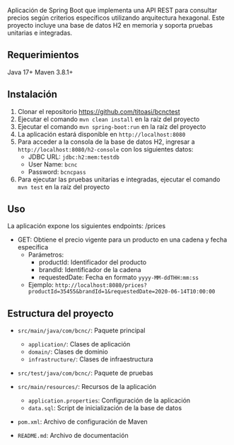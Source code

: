 
Aplicación de Spring Boot que implementa una API REST para consultar precios según criterios específicos utilizando arquitectura hexagonal.
Este proyecto incluye una base de datos H2 en memoria y soporta pruebas unitarias e integradas.


## Requerimientos
Java 17+
Maven 3.8.1+

## Instalación
1. Clonar el repositorio https://github.com/titoasi/bcnctest
2. Ejecutar el comando `mvn clean install` en la raíz del proyecto
3. Ejecutar el comando `mvn spring-boot:run` en la raíz del proyecto
4. La aplicación estará disponible en `http://localhost:8080`
5. Para acceder a la consola de la base de datos H2, ingresar a `http://localhost:8080/h2-console` con los siguientes datos:
    - JDBC URL: `jdbc:h2:mem:testdb`
    - User Name: `bcnc`
    - Password: `bcncpass`
6. Para ejecutar las pruebas unitarias e integradas, ejecutar el comando `mvn test` en la raíz del proyecto

## Uso
La aplicación expone los siguientes endpoints:
/prices
- GET: Obtiene el precio vigente para un producto en una cadena y fecha específica
    - Parámetros:
        - productId: Identificador del producto
        - brandId: Identificador de la cadena
        - requestedDate: Fecha en formato `yyyy-MM-ddTHH:mm:ss`
    - Ejemplo: `http://localhost:8080/prices?productId=35455&brandId=1&requestedDate=2020-06-14T10:00:00`

## Estructura del proyecto
- `src/main/java/com/bcnc/`: Paquete principal
    - `application/`: Clases de aplicación
    - `domain/`: Clases de dominio
    - `infrastructure/`: Clases de infraestructura

- `src/test/java/com/bcnc/`: Paquete de pruebas
- `src/main/resources/`: Recursos de la aplicación
    - `application.properties`: Configuración de la aplicación
    - `data.sql`: Script de inicialización de la base de datos
- `pom.xml`: Archivo de configuración de Maven
- `README.md`: Archivo de documentación

